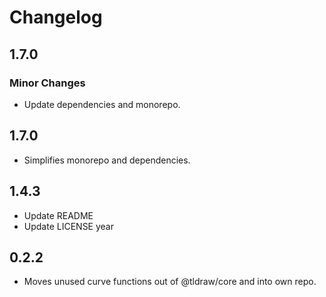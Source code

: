 # Changelog

## 1.7.0

### Minor Changes

- Update dependencies and monorepo.

## 1.7.0

- Simplifies monorepo and dependencies.

## 1.4.3

- Update README
- Update LICENSE year

## 0.2.2

- Moves unused curve functions out of @tldraw/core and into own repo.
